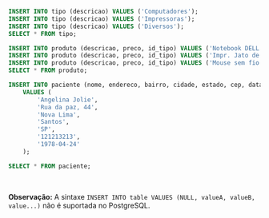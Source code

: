 ```sql
INSERT INTO tipo (descricao) VALUES ('Computadores');
INSERT INTO tipo (descricao) VALUES ('Impressoras');
INSERT INTO tipo (descricao) VALUES ('Diversos');
SELECT * FROM tipo;

INSERT INTO produto (descricao, preco, id_tipo) VALUES ('Notebook DELL 1544', 2345.67, 1);
INSERT INTO produto (descricao, preco, id_tipo) VALUES ('Impr. Jato de Tinta', 456.00, 2);
INSERT INTO produto (descricao, preco, id_tipo) VALUES ('Mouse sem fio', 45, 3);
SELECT * FROM produto;

INSERT INTO paciente (nome, endereco, bairro, cidade, estado, cep, data_nascimento) 
	VALUES (
		'Angelina Jolie', 
		'Rua da paz, 44', 
		'Nova Lima', 
		'Santos', 
		'SP', 
		'121213213', 
		'1978-04-24'
	);

SELECT * FROM paciente;
```
<br>

**Observação:**
A sintaxe `INSERT INTO table VALUES (NULL, valueA, valueB, value...)` não é suportada no PostgreSQL.